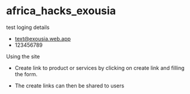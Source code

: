 # africa_hacks_exousia

test loging details
- text@exousia.web.app
- 123456789


Using the site
- Create link to product or services by clicking on create link and filling the form.

- The create links can then be shared to users
